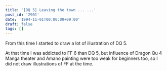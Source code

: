 ```yaml
---
title: '[DQ 5] Leaving the town ... ...'
post_id: '2901'
date: '1994-11-01T00:00:00+09:00'
draft: false
tags: []
---
```


From this time I started to draw a lot of illustration of DQ 5.

At that time I was addicted to FF 6 than DQ 5, but influence of Dragon Qu 4 Manga theater and Amano painting were too weak for beginners too, so I did not draw illustrations of FF at the time.